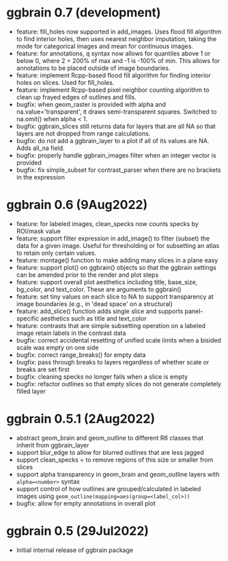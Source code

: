 # ggbrain 0.7 (development)

* feature: fill_holes now supported in add_images. Uses flood fill algorithm to find interior holes, then uses nearest neighbor imputation,
    taking the mode for categorical images and mean for continuous images.
* feature: for annotations, q<number> syntax now allows for quantiles above 1 or below 0, where 2 = 200% of max and -1 is -100% of min.
    This allows for annotations to be placed outside of image boundaries.
* feature: implement Rcpp-based flood fill algorithm for finding interior holes on slices. Used for fill_holes.
* feature: implement Rcpp-based pixel neighbor counting algorithm to clean up frayed edges of outlines and fills.
* bugfix:  when geom_raster is provided with alpha and na.value='transparent', it draws semi-transparent squares. Switched to na.omit() when alpha < 1.
* bugfix:  ggbrain_slices still returns data for layers that are all NA so that layers are not dropped from range calculations.
* bugfix:  do not add a ggbrain_layer to a plot if all of its values are NA. Adds all_na field.
* bugfix:  properly handle ggbrain_images filter when an integer vector is provided
* bugfix:  fix simple_subset for contrast_parser when there are no brackets in the expression

# ggbrain 0.6 (9Aug2022)

* feature: for labeled images, clean_specks now counts specks by ROI/mask value
* feature: support filter expression in add_image() to filter (subset) the data for a given image. Useful for thresholding
    or for subsetting an atlas to retain only certain values.
* feature: montage() function to make adding many slices in a plane easy
* feature: support plot() on ggbrain() objects so that the ggbrain settings can be amended prior to the render and plot steps
* feature: support overall plot aesthetics including title, base_size, bg_color, and text_color. These are arguments to ggbrain()
* feature: set tiny values on each slice to NA to support transparency at image boundaries (e.g., in 'dead space' on a structural)
* feature: add_slice() function adds single slice and supports panel-specific aesthetics such as title and text_color
* feature: contrasts that are simple subsetting operation on a labeled image retain labels in the contrast data
* bugfix:  correct accidental resetting of unified scale limits when a bisided scale was empty on one side
* bugfix:  correct range_breaks() for empty data
* bugfix:  pass through breaks to layers regardless of whether scale or breaks are set first
* bugfix:  cleaning specks no longer fails when a slice is empty
* bugfix:  refactor outlines so that empty slices do not generate completely filled layer

# ggbrain 0.5.1 (2Aug2022)

* abstract geom_brain and geom_outline to different R6 classes that inherit from ggbrain_layer
* support blur_edge to allow for blurred outlines that are less jagged
* support clean_specks = <number> to remove regions of this size or smaller from slices
* support alpha transparency in geom_brain and geom_outline layers with `alpha=<number>` syntax
* support control of how outlines are grouped/calculated in labeled images using `geom_outline(mapping=aes(group=<label_col>))`
* bugfix: allow for empty annotations in overall plot

# ggbrain 0.5 (29Jul2022)

* Initial internal release of ggbrain package